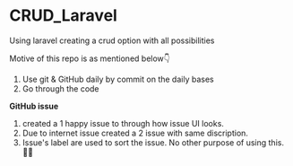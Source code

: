# CRUD_Laravel
Using laravel creating a crud option with all possibilities 


Motive of this repo is as mentioned below👇
1. Use git & GitHub daily by commit on the daily bases
2. Go through the code

**GitHub issue**
1. created a 1 happy issue to through how issue UI looks.
2. Due to internet issue created a 2 issue with same discription.
3. Issue's  label are used to sort the issue. No other purpose of using this.💁‍♂️
   
